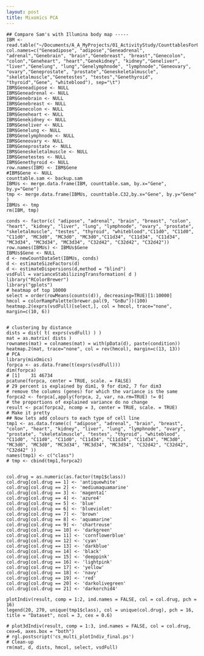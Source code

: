 ```yaml
---
layout: post
title: Mixomics PCA
---
```


	## Compare Sam's with Illumina body map -----
	IBM <- read.table("~/Documents/A_A_MyProjects/01_ActivityStudy/CounttablesForQuickExploration/IBM/bigIBM.table", col.names=c("Geneadipose", "adipose","Geneadrenal", "adrenal","Genebrain", "brain","Genebreast", "breast","Genecolon", "colon","Geneheart", "heart","Genekidney", "kidney","Geneliver", "liver","Genelung", "lung","Genelymphnode", "lymphnode","Geneovary", "ovary","Geneprostate", "prostate","Geneskeletalmuscle", "skeletalmuscle","Genetestes", "testes","Genethyroid", "thyroid","Gene", "whiteblood"), sep="\t")
	IBM$Geneadipose <- NULL
	IBM$Geneadrenal <- NULL
	IBM$Genebrain <- NULL
	IBM$Genebreast <- NULL
	IBM$Genecolon <- NULL
	IBM$Geneheart <- NULL
	IBM$Genekidney <- NULL
	IBM$Geneliver <- NULL
	IBM$Genelung <- NULL
	IBM$Genelymphnode <- NULL
	IBM$Geneovary <- NULL
	IBM$Geneprostate <- NULL
	IBM$Geneskeletalmuscle <- NULL
	IBM$Genetestes <- NULL
	IBM$Genethyroid <- NULL
	row.names(IBM) <- IBM$Gene
	#IBM$Gene <- NULL
	counttable.sam <- backup.sam
	IBMUs <- merge.data.frame(IBM, counttable.sam, by.x="Gene", by.y="Gene")
	tmp <- merge.data.frame(IBMUs, counttable.C32,by.x="Gene", by.y="Gene" )
	IBMUs <- tmp
	rm(IBM, tmp)
								
	conds <- factor(c( "adipose", "adrenal", "brain", "breast", "colon", "heart", "kidney", "liver", "lung", "lymphnode", "ovary", "prostate", "skeletalmuscle", "testes", "thyroid", "whiteblood","C11d0", "C11d0", "C11d0", "MC3d0", "MC3d0", "MC3d0","C11d34", "C11d34", "C11d34", "MC3d34", "MC3d34", "MC3d34", "C32d42", "C32d42", "C32d42"))
	row.names(IBMUs) <- IBMUs$Gene
	IBMUs$Gene <- NULL													
	d <- newCountDataSet(IBMUs, conds)
	d <- estimateSizeFactors(d)
	d <- estimateDispersions(d,method = "blind")
	vsdFull = varianceStabilizingTransformation( d )
	library("RColorBrewer")
	library("gplots")
	# heatmap of top 10000
	select = order(rowMeans(counts(d)), decreasing=TRUE)[1:10000]
	hmcol = colorRampPalette(brewer.pal(9, "GnBu"))(100)
	heatmap.2(exprs(vsdFull)[select,], col = hmcol, trace="none", margin=c(10, 6))


	# clustering by distance
	dists = dist( t( exprs(vsdFull) ) )
	mat = as.matrix( dists )
	rownames(mat) = colnames(mat) = with(pData(d), paste(condition))
	heatmap.2(mat, trace="none", col = rev(hmcol), margin=c(13, 13))
	# PCA
	library(mixOmics)
	forpca <- as.data.frame(t(exprs(vsdFull)))
	dim(forpca)
	# [1]    31 46734
	pcatune(forpca, center = TRUE, scale. = FALSE)
	# 29 percent is explained by dim1, 9 for dim2, 7 for dim3
	# remove the columns (genes) for which the variance is the same
	forpca2 <- forpca[,apply(forpca, 2, var, na.rm=TRUE) != 0]
	# the proportions of explained variance do no change
	result <- pca(forpca2, ncomp = 3, center = TRUE, scale. = TRUE)
	# Make it pretty
	## Now lets add colours to each type of cell line
	tmp1 <- as.data.frame(c( "adipose", "adrenal", "brain", "breast", "colon", "heart", "kidney", "liver", "lung", "lymphnode", "ovary", "prostate", "skeletalmuscle", "testes", "thyroid", "whiteblood", "C11d0", "C11d0", "C11d0", "C11d34", "C11d34", "C11d34", "MC3d0", "MC3d0", "MC3d0", "MC3d34", "MC3d34", "MC3d34", "C32d42", "C32d42", "C32d42" ))
	names(tmp1) <- c("class")
	# tmp <- cbind(tmp1,forpca2)


	col.drug = as.numeric(as.factor(tmp1$class))
	col.drug[col.drug == 1] <- 'antiquewhite'
	col.drug[col.drug == 2] <- 'mediumaquamarine'
	col.drug[col.drug == 3] <- 'magenta1'
	col.drug[col.drug == 4] <- 'azure4'
	col.drug[col.drug == 5] <- 'blue'
	col.drug[col.drug == 6] <- 'blueviolet'
	col.drug[col.drug == 7] <- 'brown'
	col.drug[col.drug == 8] <- 'aquamarine'
	col.drug[col.drug == 9] <- 'chartreuse'
	col.drug[col.drug == 10] <- 'darkgreen'
	col.drug[col.drug == 11] <- 'cornflowerblue'
	col.drug[col.drug == 12] <- 'cyan'
	col.drug[col.drug == 13] <- 'darkblue'
	col.drug[col.drug == 14] <- 'black'
	col.drug[col.drug == 15] <- 'deeppink'
	col.drug[col.drug == 16] <- 'lightpink'
	col.drug[col.drug == 17] <- 'yellow'
	col.drug[col.drug == 18] <- 'navy'
	col.drug[col.drug == 19] <- 'red'
	col.drug[col.drug == 20] <- 'darkolivegreen'
	col.drug[col.drug == 21] <- 'darkorchid4'

	plotIndiv(result, comp = 1:2, ind.names = FALSE, col = col.drug, pch = 16)
	legend(20, 270, unique(tmp1$class), col = unique(col.drug), pch = 16, title = "Dataset", ncol = 3, cex = 0.6)

	# plot3dIndiv(result, comp = 1:3, ind.names = FALSE, col = col.drug, cex=6, axes.box = "both")
	# rgl.postscript('cs_multi_plotIndiv_final.ps')
	# Clean-up
	rm(mat, d, dists, hmcol, select, vsdFull)